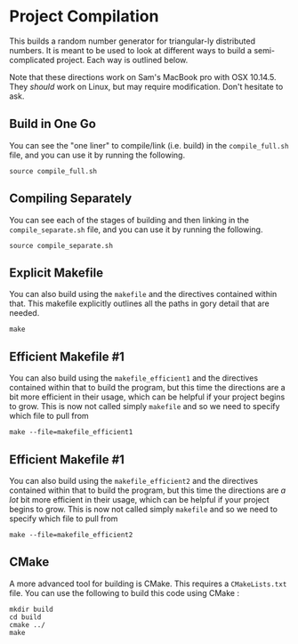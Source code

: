# Project Compilation

This builds a random number generator for triangular-ly distributed numbers.  It is 
meant to be used to look at different ways to build a semi-complicated project.  Each way 
is outlined below.

Note that these directions work on Sam's MacBook pro with OSX 10.14.5.  They *should* work
on Linux, but may require modification.  Don't hesitate to ask.

## Build in One Go
You can see the "one liner" to compile/link (i.e. build) in the `compile_full.sh`
file, and you can use it by running the following.
```
source compile_full.sh
```

## Compiling Separately
You can see each of the stages of building and then linking in the `compile_separate.sh`
file, and you can use it by running the following.
```
source compile_separate.sh
```

## Explicit Makefile
You can also build using the `makefile` and the directives contained within that.  This
makefile explicitly outlines all the paths in gory detail that are needed.
```
make
```

## Efficient Makefile #1
You can also build using the `makefile_efficient1` and the directives contained within 
that to build the program, but this time the directions are a bit more efficient in their
usage, which can be helpful if your project begins to grow.  This is now not called simply
`makefile` and so we need to specify which file to pull from
```
make --file=makefile_efficient1
```

## Efficient Makefile #1
You can also build using the `makefile_efficient2` and the directives contained within 
that to build the program, but this time the directions are *a lot* bit more efficient in their
usage, which can be helpful if your project begins to grow.  This is now not called simply
`makefile` and so we need to specify which file to pull from
```
make --file=makefile_efficient2
```

## CMake
A more advanced tool for building is CMake.  This requires a `CMakeLists.txt` file.
You can use the following to build this code using CMake :
```
mkdir build
cd build
cmake ../
make
```


